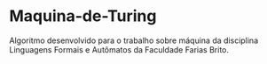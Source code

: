 # Maquina-de-Turing
Algoritmo desenvolvido para o trabalho sobre máquina da disciplina Linguagens Formais e Autômatos da Faculdade Farias Brito.
